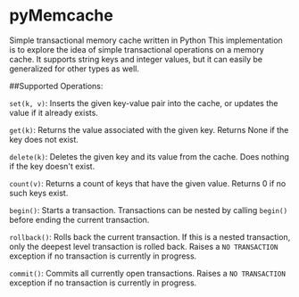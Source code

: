 # pyMemcache
Simple transactional memory cache written in Python
This implementation is to explore the idea of simple transactional operations on a memory cache. It supports string keys and integer values, but it can easily be generalized for other types as well.

##Supported Operations:

`set(k, v)`: Inserts the given key-value pair into the cache, or updates the value if it already exists.

`get(k)`: Returns the value associated with the given key. Returns None if the key does not exist.

`delete(k)`: Deletes the given key and its value from the cache. Does nothing if the key doesn't exist.

`count(v)`: Returns a count of keys that have the given value. Returns 0 if no such keys exist.

`begin()`: Starts a transaction. Transactions can be nested by calling `begin()` before ending the current transaction.

`rollback()`: Rolls back the current transaction. If this is a nested transaction, only the deepest level transaction is rolled back. Raises a `NO TRANSACTION` exception if no transaction is currently in progress.

`commit()`: Commits all currently open transactions. Raises a `NO TRANSACTION` exception if no transaction is currently in progress.
